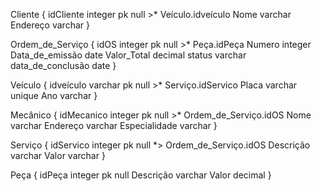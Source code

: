 Cliente { idCliente integer pk null >* Veículo.idveículo Nome varchar Endereço varchar }

Ordem_de_Serviço { idOS integer pk null >* Peça.idPeça Numero integer Data_de_emissão date Valor_Total decimal status varchar data_de_conclusão date }

Veículo { idveículo varchar pk null >* Serviço.idServico Placa varchar unique Ano varchar }

Mecânico { idMecanico integer pk null >* Ordem_de_Serviço.idOS Nome varchar Endereço varchar Especialidade varchar }

Serviço { idServico integer pk null *> Ordem_de_Serviço.idOS Descrição varchar Valor varchar }

Peça { idPeça integer pk null Descrição varchar Valor decimal }